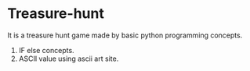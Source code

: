 # Treasure-hunt
It is a treasure hunt game made by basic python programming concepts.
1. IF else concepts.
2. ASCII value using ascii art site.